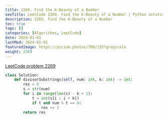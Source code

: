 ```yaml
---
title: 2269. Find the K-Beauty of a Number
seoTitle: LeetCode 2269. Find the K-Beauty of a Number | Python solution and explanation
description: 2269. Find the K-Beauty of a Number
toc: true
tags: []
categories: [Algorithms, LeetCode]
date: 2024-01-01
lastMod: 2024-01-01
featuredImage: https://picsum.photos/700/155?grayscale
weight: 2269
---
```


[LeetCode problem 2269](https://leetcode.com/problems/find-the-k-beauty-of-a-number/)

```python
class Solution:
    def divisorSubstrings(self, num: int, k: int) -> int:
        res = 0
        s = str(num)
        for i in range(len(s) - k + 1):
            t = int(s[i : i + k])
            if t and num % t == 0:
                res += 1
        return res

```
